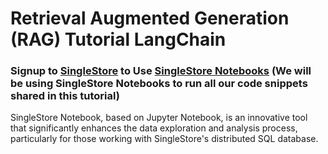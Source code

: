 # Retrieval Augmented Generation (RAG) Tutorial LangChain
### Signup to [SingleStore](https://www.singlestore.com/cloud-trial/?utm_medium=referral&utm_source=pavan&utm_term=notebook&utm_content=spaces) to Use [SingleStore Notebooks](https://www.singlestore.com/spaces/) (We will be using SingleStore Notebooks to run all our code snippets shared in this tutorial)
SingleStore Notebook, based on Jupyter Notebook, is an innovative tool that significantly enhances the data exploration and analysis process, particularly for those working with SingleStore's distributed SQL database.
